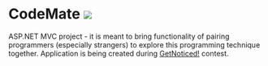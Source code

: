 # CodeMate ![]({{site.baseurl}}/https://codinghappinness.visualstudio.com/_apis/public/build/definitions/cc6288d3-1203-481b-9e3d-d053a0552d51/2/badge)
ASP.NET MVC project - it is meant to bring functionality of pairing programmers (especially strangers) to explore this programming technique together. Application is being created during [GetNoticed!](dajsiepoznac.pl) contest.
